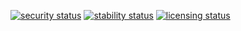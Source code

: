 
[![security status](https://qa.meterian.io/badge/pb/ff2a50cb-af6d-40d8-b089-2aeab7e6a4a5/security)](https://qa.meterian.io/projects/?pid=ff2a50cb-af6d-40d8-b089-2aeab7e6a4a5) [![stability status](https://qa.meterian.io/badge/pb/ff2a50cb-af6d-40d8-b089-2aeab7e6a4a5/stability)](https://qa.meterian.io/projects/?pid=ff2a50cb-af6d-40d8-b089-2aeab7e6a4a5) [![licensing status](https://qa.meterian.io/badge/pb/ff2a50cb-af6d-40d8-b089-2aeab7e6a4a5/licensing)](https://qa.meterian.io/projects/?pid=ff2a50cb-af6d-40d8-b089-2aeab7e6a4a5)

